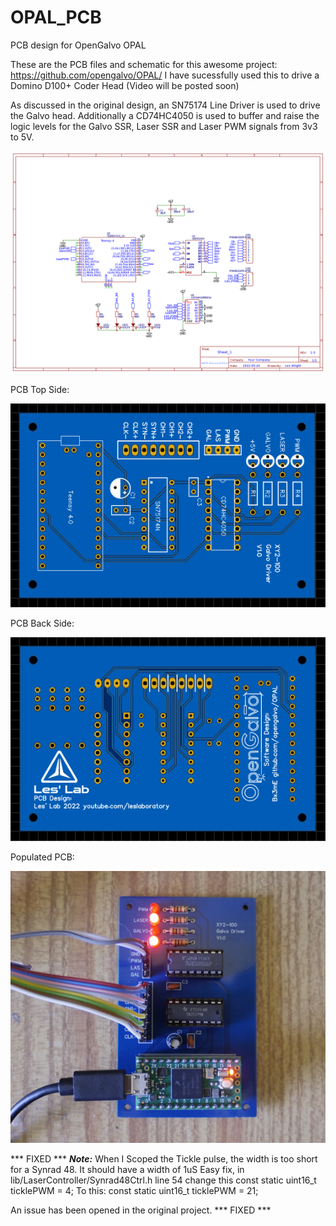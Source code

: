 # OPAL_PCB
PCB design for OpenGalvo OPAL

These are the PCB files and schematic for this awesome project: https://github.com/opengalvo/OPAL/
I have sucessfully used this to drive a Domino D100+ Coder Head
(Video will be posted soon)

As discussed in the original design, an SN75174 Line Driver is used to drive the Galvo head.
Additionally a CD74HC4050 is used to buffer and raise the logic levels for the Galvo SSR, Laser SSR and Laser PWM signals from 3v3 to 5V.


![Screenshot](media/xy2100.png)


PCB Top Side:

![Screenshot](media/front.png)

PCB Back Side:

![Screenshot](media/back.png)


Populated PCB:

![Screenshot](media/populated.png)



*** FIXED ***
***Note:***
When I Scoped the Tickle pulse, the width is too short for a Synrad 48. It should have a width of 1uS
Easy fix, in lib/LaserController/Synrad48Ctrl.h line 54 change this
const static uint16_t ticklePWM = 4;
To this:
const static uint16_t ticklePWM = 21;

An issue has been opened in the original project.
*** FIXED ***

